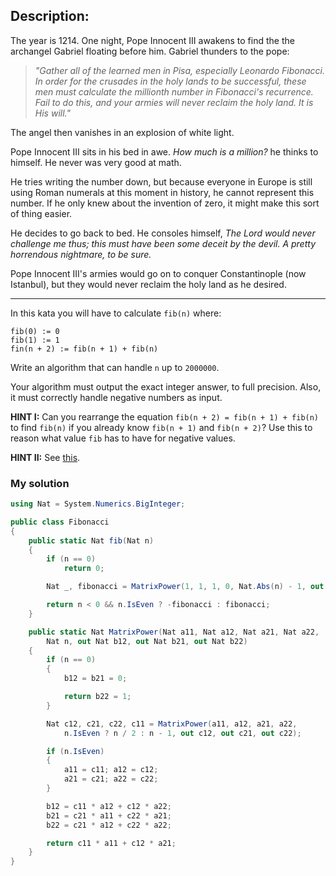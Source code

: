 ## Description:
The year is 1214. One night, Pope Innocent III awakens to find the the archangel Gabriel floating before him. Gabriel thunders to the pope:

> *"Gather all of the learned men in Pisa, especially Leonardo Fibonacci. In order for the crusades in the holy lands to be successful, these men must calculate the millionth number in Fibonacci's recurrence. Fail to do this, and your armies will never reclaim the holy land. It is His will."*

The angel then vanishes in an explosion of white light.

Pope Innocent III sits in his bed in awe. *How much is a million?* he thinks to himself. He never was very good at math.

He tries writing the number down, but because everyone in Europe is still using Roman numerals at this moment in history, he cannot represent this number. If he only knew about the invention of zero, it might make this sort of thing easier.

He decides to go back to bed. He consoles himself, *The Lord would never challenge me thus; this must have been some deceit by the devil. A pretty horrendous nightmare, to be sure.*

Pope Innocent III's armies would go on to conquer Constantinople (now Istanbul), but they would never reclaim the holy land as he desired.
________________________________________________________________________________________________________________________________________________________________________________________________________________________________

In this kata you will have to calculate ```fib(n)``` where:
```
fib(0) := 0
fib(1) := 1
fin(n + 2) := fib(n + 1) + fib(n)
```
Write an algorithm that can handle ```n``` up to ```2000000```.

Your algorithm must output the exact integer answer, to full precision. Also, it must correctly handle negative numbers as input.

**HINT I:** Can you rearrange the equation ```fib(n + 2) = fib(n + 1) + fib(n)``` to find ```fib(n)``` if you already know ```fib(n + 1)``` and ```fib(n + 2)```? Use this to reason what value ```fib``` has to have for negative values.

**HINT II:** See [this](https://web.archive.org/web/20220614001843/https://mitpress.mit.edu/sites/default/files/sicp/full-text/book/book-Z-H-11.html#%_sec_1.2.4).
### My solution
```C#
using Nat = System.Numerics.BigInteger;

public class Fibonacci
{
    public static Nat fib(Nat n)
    {
        if (n == 0)
            return 0;

        Nat _, fibonacci = MatrixPower(1, 1, 1, 0, Nat.Abs(n) - 1, out _, out _, out _);

        return n < 0 && n.IsEven ? -fibonacci : fibonacci;
    }

    public static Nat MatrixPower(Nat a11, Nat a12, Nat a21, Nat a22,
        Nat n, out Nat b12, out Nat b21, out Nat b22)
    {
        if (n == 0)
        {
            b12 = b21 = 0;

            return b22 = 1;
        }

        Nat c12, c21, c22, c11 = MatrixPower(a11, a12, a21, a22,
            n.IsEven ? n / 2 : n - 1, out c12, out c21, out c22);

        if (n.IsEven)
        {
            a11 = c11; a12 = c12; 
            a21 = c21; a22 = c22;
        }

        b12 = c11 * a12 + c12 * a22;
        b21 = c21 * a11 + c22 * a21;
        b22 = c21 * a12 + c22 * a22;

        return c11 * a11 + c12 * a21;
    }
}
```
